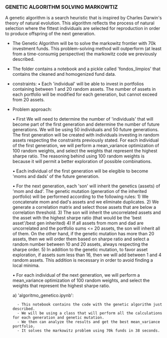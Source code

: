 ###  GENETIC ALGORITHM SOLVING MARKOWTIZ

A genetic algorithm is a search heuristic that is inspired by Charles Darwin's theory of natural evolution. This algorithm reflects the process of natural selection where the fittest individuals are selected for reproduction in order to produce offspring of the next generation.

- The Genetic Algorithm will be to solve the markowitz frontier with 70k investment funds. This problem-solving method will outperform (at least from a time-consumig perspective) the markowitz code we previously described. 

- The folder contains a  notebook and a pickle called 'fondos_limpios' that contains the cleaned and homogenized fund data. 

- constraints:
    • Each 'individual' will be able to invest in  portfolios containing between 1 and 20 random assets. The number of assets in each portfolio will be modified for each generation, but cannot exceed from 20 assets. 

- Problem approach: 

    • First We will need to determine the number of 'individuals' that will become part of the first generation and determine the number of future generations. We will be using 50 individuals and 50 future generations. The first generation will be created with individuals investing in random assets respecting the constraints previously stated. For each individual of the first generation, we will perform a mean_variance optimization of 100 random weights, and select the weights that represent the highest sharpe ratio. The reasoning behind using 100 random weights is because it will permit a better exploration of possible combinations. 

    • Each individual of the first generation will be elegible to become 'moms and dads' of the future generation. 

    • For the next generation, each 'son' will inherit the genetics (assets) of 'mom and dad'. The genetic mutation (generation of the inherited portfolio) will be performed according to the following rules: 
        1) We concatenate mom and dad's assets and we eliminate duplicates. 
        2) We generate a correlation matrix and select those assets that are below a correlation threshold. 
        3) The son will inherit the uncorrelated assets and the asset with the highest sharpe ratio (that would be the 'best asset'/best gen inherited)
        4) If all assets from mom and dad are uncorrelated and the portfolio sums <= 20 assets, the son will inherit all of them. On the other hand, if the genetic mutation has more than 20 assets, then we will order them based on sharpe ratio and select a random number between 10 and 20 assets, always respecting the sharpe order.
        5) In addition to the genetic mutation, to favor asset exploration, if assets sum less than 16, then we will add between 1 and 4 random assets. This addition is necessary in order to avoid finding a local minima. 
    
    • For each individual of the next generation, we will perform a mean_variance optimization of 100 random weights, and select the weights that represent the highest sharpe ratio.

    a) 'algoritmo_genetico.ipynb':

        - This notebook contains the code with the genetic algorithm just described. 
        - We will be using a class that will perform all the calculations for each generation and genetic mutation. 
        - We then can analyze the results and get the best mean_variance portfolio. 
        - It solves the markowitz problem using 70k funds in 38 seconds. 